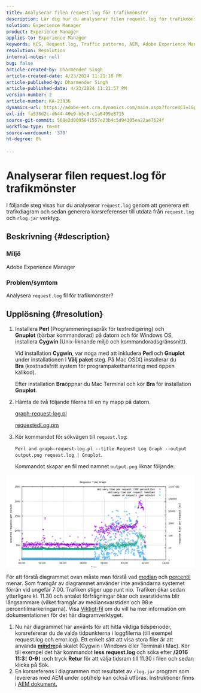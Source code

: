 ```yaml
---
title: Analyserar filen request.log för trafikmönster
description: Lär dig hur du analyserar filen request.log för trafikmönster i Adobe Experience Manager.
solution: Experience Manager
product: Experience Manager
applies-to: Experience Manager
keywords: KCS, Request.log, Traffic patterns, AEM, Adobe Experience Manager, Request Log Graph
resolution: Resolution
internal-notes: null
bug: false
article-created-by: Dharmender Singh
article-created-date: 4/23/2024 11:21:18 PM
article-published-by: Dharmender Singh
article-published-date: 4/23/2024 11:21:57 PM
version-number: 2
article-number: KA-23936
dynamics-url: https://adobe-ent.crm.dynamics.com/main.aspx?forceUCI=1&pagetype=entityrecord&etn=knowledgearticle&id=c8bcc82f-c801-ef11-a1fd-6045bd026dc7
exl-id: fa538d2c-d644-40e9-b5c8-c1a8499e8715
source-git-commit: 508e2d0095841557e23b4c5d94305ea22ae7624f
workflow-type: tm+mt
source-wordcount: '370'
ht-degree: 0%

---
```


# Analyserar filen request.log för trafikmönster


I följande steg visas hur du analyserar `request.log` genom att generera ett trafikdiagram och sedan generera korsreferenser till utdata från `request.log` och `rlog.jar` verktyg.

## Beskrivning {#description}


### <b>Miljö</b>

Adobe Experience Manager



### <b>Problem/symtom</b>

Analysera `request.log` fil för trafikmönster?


## Upplösning {#resolution}


1. Installera <b>Perl </b>(Programmeringsspråk för textredigering) och <b>Gnuplot </b>(bärbar kommandorad) på datorn och för Windows OS, installera <b>Cygwin </b>(Unix-liknande miljö och kommandoradsgränssnitt).

   Vid installation <b>Cygwin</b>, var noga med att inkludera <b>Perl </b>och<b> Gnuplot</b> under installationen i <b>Välj paket </b>steg. På Mac OS(X) installerar du <b>Bra </b>(kostnadsfritt system för programpakethantering med öppen källkod).


   Efter installation <b>Bra</b>öppnar du Mac Terminal och kör <b>Bra </b>för installation <b>Gnuplot</b>.
2. Hämta de två följande filerna till en ny mapp på datorn.

   [graph-request-log.pl](https://raw.githubusercontent.com/joerghoh/cq5-utils/master/scripts/request.log/graph-request-log.pl)

   [requestedLog.pm](https://raw.githubusercontent.com/joerghoh/cq5-utils/master/scripts/request.log/requestlog.pm)
3. Kör kommandot för sökvägen till `request.log`: <b> </b>


   `Perl and graph-request-log.pl --title Request Log Graph --output output.png request.log | Gnuplot`.


   Kommandot skapar en fil med namnet `output.png` liknar följande:


![](assets/23a59622-99e7-ee11-904d-6045bd006b3d.png)

För att förstå diagrammet ovan måste man förstå vad [median](https://www.mathsisfun.com/definitions/median.html) och [percentil](https://www.mathsisfun.com/data/percentiles.html) menar. Som framgår av diagrammet använder inte användarna systemet förrän vid ungefär 7:00. Trafiken stiger upp runt nio. Trafiken ökar sedan ytterligare kl. 11.30 och antalet förfrågningar ökar och svarstiderna blir långsammare (vilket framgår av mediansvarstiden och 98:e percentilmarkeringarna). Visa [Viktigt-fil](https://github.com/joerghoh/cq5-utils/tree/master/scripts/request.log) om du vill ha mer information om dokumentationen för det här diagramverktyget.

1. Nu när diagrammet har använts för att hitta viktiga tidsperioder, korsrefererar du de valda tidpunkterna i loggfilerna (till exempel request.log och error.log). Ett enkelt sätt att visa stora filer är att använda <b>[mindre](https://en.wikipedia.org/wiki/Less_%28Unix%29)</b>på skalet (Cygwin i Windows eller Terminal i Mac). Kör till exempel det här kommandot <b>less request.log</b> och söka efter <b>/2016 11:3`[` 0-9`]` :</b>och tryck <b>Retur</b> för att välja tidsram till 11.30 i filen och sedan klicka på Sök.<br>
2. En korsreferens i diagrammen mot resultatet av `rlog.jar` program som levereras med AEM under opt/help kan också utföras. Instruktioner finns i [AEM dokument.](https://experienceleague.adobe.com/en/docs/experience-manager-release-information/aem-release-updates/previous-updates/aem-previous-versions)
